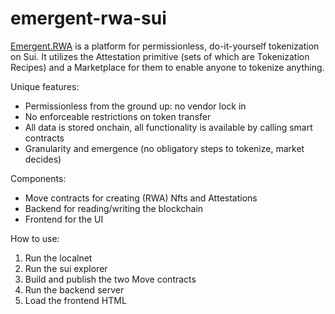 # emergent-rwa-sui

[Emergent.RWA](https://tinyurl.com/emergentrwa) is a platform for permissionless, do-it-yourself tokenization on Sui.
It utilizes the Attestation primitive (sets of which are Tokenization Recipes) and a Marketplace for them to enable anyone to tokenize anything.

Unique features:
* Permissionless from the ground up: no vendor lock in
* No enforceable restrictions on token transfer
* All data is stored onchain, all functionality is available by calling smart contracts
* Granularity and emergence (no obligatory steps to tokenize, market decides)

Components:

* Move contracts for creating (RWA) Nfts and Attestations
* Backend for reading/writing the blockchain
* Frontend for the UI

How to use:

1. Run the localnet
2. Run the sui explorer
3. Build and publish the two Move contracts
4. Run the backend server
5. Load the frontend HTML
